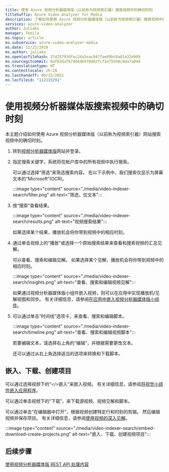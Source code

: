 ```yaml
---
title: 使用 Azure 视频分析器媒体版（以前称为视频索引器）搜索视频中的确切时刻
titleSuffix: Azure Video Analyzer for Media
description: 了解如何使用 Azure 视频分析器媒体版（以前称为视频索引器）搜索视频中的确切时刻。
services: azure-video-analyzer
author: Juliako
manager: femila
ms.topic: article
ms.subservice: azure-video-analyzer-media
ms.date: 11/23/2019
ms.author: juliako
ms.openlocfilehash: 27d25793dfec24a5eac847fae89bc0a01a32e909
ms.sourcegitcommit: 0af634af87404d6970d82fcf1e75598c8da7a044
ms.translationtype: HT
ms.contentlocale: zh-CN
ms.lasthandoff: 06/15/2021
ms.locfileid: "112115291"
---
```

# <a name="search-for-exact-moments-in-videos-with-video-analyzer-for-media"></a>使用视频分析器媒体版搜索视频中的确切时刻

本主题介绍如何使用 Azure 视频分析器媒体版（以前称为视频索引器）网站搜索视频中的确切时刻。

1. 转到[视频分析器媒体版](https://www.videoindexer.ai/)网站并登录。
1. 指定搜索关键字，系统将在帐户库中的所有视频中执行搜索。 

    可以通过选择“筛选”来筛选搜索内容。 在以下示例中，我们搜索仅显示为屏幕文本的“Microsoft”(OCR)。

    :::image type="content" source="./media/video-indexer-search/filter.png" alt-text="筛选，仅文本":::
1. 按“搜索”查看结果。

    :::image type="content" source="./media/video-indexer-search/results.png" alt-text="视频搜索结果":::

    如果选择某个结果，播放机会将你带到视频中的相应时刻。
1. 通过单击视频上的“播放”或选择一个原始搜索结果来查看和搜索视频的汇总见解。 

    可以查看、搜索和编辑见解。 如果选择某个见解，播放机会将你带到视频中的相应时刻。  

    :::image type="content" source="./media/video-indexer-search/insights.png" alt-text="查看、搜索和编辑视频见解":::

    如果通过视频分析器媒体版小组件嵌入视频，则可以在应用中实现播放机/见解视图和同步。 有关详细信息，请参阅[在应用中嵌入视频分析器媒体版小组件](video-indexer-embed-widgets.md)。
1. 可以通过单击“时间线”选项卡，来查看、搜索和编辑脚本。 

    :::image type="content" source="./media/video-indexer-search/timeline.png" alt-text="查看、搜索和编辑视频脚本":::

    若要编辑文本，请选择右上角的“编辑”，并根据需要更改文本。 

    还可以通过从右上角选择适当的选项来转换和下载脚本。 

## <a name="embed-download-create-projects"></a>嵌入、下载、创建项目

可以通过选择视频下的“</>嵌入”来嵌入视频。 有关详细信息，请参阅[将视觉小组件嵌入应用程序](video-indexer-embed-widgets.md)。

可以通过单击视频下的“下载”，来下载源视频、视频见解和脚本。

可以通过单击“在编辑器中打开”，根据视频创建特定行和时刻的剪辑。 然后编辑视频并保存项目。 有关详细信息，请参阅[使用视频的深入见解](use-editor-create-project.md)。

:::image type="content" source="./media/video-indexer-search/embed-download-create-projects.png" alt-text="嵌入、下载、创建视频项目":::

## <a name="next-steps"></a>后续步骤

[使用视频分析器媒体版 REST API 处理内容](video-indexer-use-apis.md)
